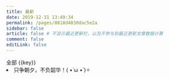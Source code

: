 ```yaml
---
title: 最新
date: 2019-12-31 13:49:34
permalink: /pages/8818d4830dac5e2a
sidebar: false
article: false # 不显示最近更新栏，以及不参与到最近更新文章数据计算
comment: false
editLink: false
---
```


<div class="tags">
  <span :class="{active: currentTag === '全部'}" :style="randomBgcolor()" @click="toggleTag('全部')">全部</span>
  <span
    :class="{active: currentTag === key}"
    v-for="(item, key) of getPages.tagGroup"
    :style="randomBgcolor()"
    @click="toggleTag(key)"
  >
    {{key}}
  </span>
</div>

<!-- <transition-group class="timeline-wrapper"> -->
<div class="timeline-wrapper">
  <transition-group tag="ul"> <!--tag转为ul-->
    <li class="desc" key="0">只争朝夕，不负韶华！( •̀ ω •́ )✧</li>
    <template v-for="yearItem in tagPages()">
      <li :key="yearItem.year">
        <h3 class="year">{{yearItem.year}}</h3>
        <div class="year-wrapper">
            <transition-group tag="span"> <!--tag转为ul-->
              <router-link :to="item.path" v-for="item in yearItem.pageList" :key="item.path.slice(-6)">
                <span class="date">{{item.formatDay}}</span>
                <span class="title">{{item.title}}</span>
              </router-link>
           </transition-group>
        </div>
      </li>
    </template>
  </transition-group>
</div>




<!-- 
<ul class="page-guide-ul">
  <li 
    class="page-guide-row"
    v-for="(post, index) in topPublishPosts"
    :key="index"
    href="post"
  >
    <a :href="post.path">{{post.title}}</a>
    <span>{{ post.formatDay }}</span>
  </li>
</ul>

<div @click="loadMore" class="page-guide-btn" v-if="showBtn">
  <div ref="btn">{{btnInfo}}</div>
</div> -->

<script>
import { getTopKPosts, getPagesList } from '../.vuepress/theme/util/getTopKPosts'

export default {
  data() {
    return {
      currentTag: "全部",

      step: 20,
      posts: [],
      page: 1,
      num: 0, // 页面数量
      btnInfo: '加载更多',
      showBtn: true,
      timeout: null,
    }
  },

  mounted() {
    this.posts = this.$site.pages
    this.num = this.posts.length
  },

  computed: {
    getPages() {
      return getPagesList(this.posts)
    },
    
    topPublishPosts() {
      // return this.getTopKPosts(this.page * this.step)
      return getTopKPosts(this.posts, this.page * this.step)
    }
  },

  methods: {
    // 根据标签获取数据
    tagPages() {
      if (this.currentTag === "全部") {
        return this.getPages.allPage
      } else {
        return this.getPages.tagGroup[this.currentTag]
      }
    },
    // 切换标签
    toggleTag(tag) {
      this.currentTag = tag
    },

    // 随机背景色
    randomBgcolor() {
      const bgcs = [
        '#11a8cd',
        '#F8B26A',
        '#67CC86',
        '#E15B64',
        '#F47E60',
        '#849B87'
      ]
      return { background: `${bgcs[Math.floor(Math.random() * bgcs.length)]}`}
    },



    // getTopKPosts(num) { // 文章数据处理
    //   const re = /.*\/(.*?)\.(html|md)/
    //   return this.posts
    //     .filter(post => {
    //       const { frontmatter } = post;
    //       return frontmatter && frontmatter.permalink && frontmatter.title && frontmatter.article !== false;
    //     })
    //     .map(post => {
    //       const execs = re.exec(post.relativePath)
    //       return {
    //         ...post,
    //         updateTimestamp: (new Date(post.lastUpdated || post.frontmatter.date)).getTime(),
    //         filename: execs ? execs['1'] : '',
    //         formatDay: this.formatDate(new Date(post.lastUpdated || post.frontmatter.date))
    //       }
    //     })
    //     .sort((a, b) => b.updateTimestamp - a.updateTimestamp)
    //     .slice(0, num)
    // },
    
    // formatDate(date) { // 日期格式化
    //   if (!(date instanceof Date)) {
    //     return 
    //   }

    //   return `${date.getFullYear()}/${this.zero(date.getMonth() + 1)}/${this.zero(date.getDate())}`
    // },
    // zero(d){ // 补0
    //   return d.toString().padStart(2,'0')
    // },

    
    loadMore() { // 加载更多
      if (this.timeout) {
        return
      }

      if (this.page * this.step >= this.num) {
        this.btnInfo = '加载完成'
        this.$refs.btn.style.opacity = 0
        this.timeout = setTimeout(() => this.showBtn = false, 300)
      } else {
        this.page += 1
      }
    }
  }
}
</script>

<style scoped lang="stylus" rel="stylesheet/stylus">


.tags
  margin 30px 0
  span
    vertical-align: middle;
    margin: 4px 4px 10px;
    padding: 5px 8px;
    display: inline-block;
    cursor: pointer;
    border-radius: .25rem;
    background: #E15B64;
    color: #fff;
    line-height: 13px;
    font-size: 13px;
    transition: all .5s;
    opacity: 0.9;
    box-shadow: 2px 2px 5px #ccc;
    &.active
      transform: scale(1.2);
      opacity: 1;
    &:not(.active):hover
      transform: scale(1.05); 


.v-enter{
  opacity: 0;
  transform: translateX(30px);
}
.v-leave{
  opacity: 0;
}


ul
  list-style: none;
.timeline-wrapper ul
  box-sizing: border-box;
  margin: 4rem auto;
  position: relative;
  &:after
    content: " ";
    position: absolute;
    top: 14px;
    left: 0;
    z-index: -1;
    margin-left: -2px;
    width: 4px;
    height: 100%;
    background: #EAECEF; 
  >li
    transition: transform 0.25s ease-in-out 0.08s;
    margin-bottom: 50px;
  .year
    margin: 0;
    font-weight: 700;
    font-size: 26px;
  .desc,.year
    position: relative;
  .desc:before,.year:before
    content: " ";
    position: absolute;
    z-index: 2;
    left: -20px;
    top: 50%;
    margin-left: -4px;
    margin-top: -4px;
    width: 8px;
    height: 8px;
    background: #fff;
    border: 1px solid #EAECEF;
    border-radius: 50%;
  .year-wrapper
    padding-left: 0!important;
    a
      display: flex;
      padding: 30px 0 10px;
      list-style: none;
      border-bottom: 1px dashed #EAECEF;
      position: relative;
      color: #666;
      transition: all .25s;
      .date
        width: 40px;
        line-height: 30px;
        font-size: 13px;
        margin-right: 5px;
        color: #999;
        &:before
          content: " ";
          position: absolute;
          left: -19px;
          top: 41px;
          width: 6px;
          height: 6px;
          margin-left: -4px;
          background: #fff;
          border-radius: 50%;
          border: 1px solid #EAECEF;
          z-index: 2;
      &:hover
        text-decoration:none
        color: $accentColor
        .date
          color: $accentColor
        .date:before
          background: $accentColor
  









.page-guide-ul {
  padding-left: 0;
}

.page-guide-row {
  line-height: 1.3;
  display: inline-flex;
  align-items: center;
  justify-content: space-between;
  width: 100%;
  position: relative;
  margin: 10px 0px;
  text-shadow: 0 3px 6px rgba(0,0,0,.15);
}

.page-guide-row::after {
  content: " ";
  width: 100%;
  border-bottom: 1px dashed #aaa;
  position: absolute;
  top: 50%;
  right: 0;
}

.page-guide-row a, .page-guide-row span {
  background: white;
  z-index: 1;
}

.page-guide-row a {
  max-width: 50%;
  padding-right: 20px;
  color: $textColor
}

.page-guide-row span {
  color: #aaa;
  padding-left: 20px;
}

.page-guide-btn {
  text-align: center;
  margin: 30px 0;
}

.page-guide-btn div {
  display: inline-block;
  color: #fff;
  background-color: $accentColor;
  padding: 0.6rem 1.2rem;
  border-radius: 4px;
  transition: all 0.3s ease;
  box-sizing: border-box;
  border-bottom: 1px solid $badgeTipColor;
}

.page-guide-btn div:hover {
  cursor: pointer;
}
</style>
